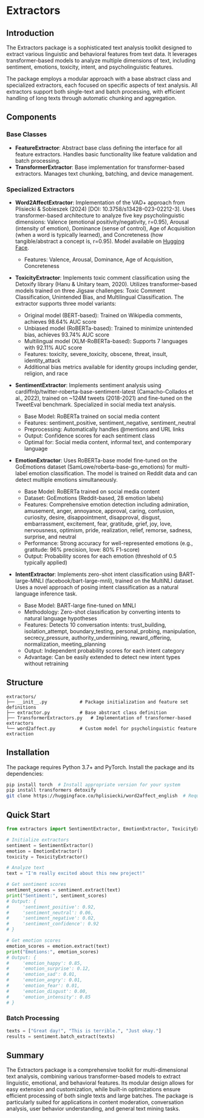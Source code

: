 # Extractors

## Introduction
The Extractors package is a sophisticated text analysis toolkit designed to extract various linguistic and behavioral features from text data. It leverages transformer-based models to analyze multiple dimensions of text, including sentiment, emotions, toxicity, intent, and psycholinguistic features.

The package employs a modular approach with a base abstract class and specialized extractors, each focused on specific aspects of text analysis. All extractors support both single-text and batch processing, with efficient handling of long texts through automatic chunking and aggregation.

## Components

### Base Classes
- **FeatureExtractor**: Abstract base class defining the interface for all feature extractors. Handles basic functionality like feature validation and batch processing.
- **TransformerExtractor**: Base implementation for transformer-based extractors. Manages text chunking, batching, and device management.

### Specialized Extractors
- **Word2AffectExtractor**: Implementation of the VAD+ approach from Plisiecki & Sobieszek (2024) [DOI: 10.3758/s13428-023-02212-3]. Uses transformer-based architecture to analyze five key psycholinguistic dimensions: Valence (emotional positivity/negativity, r=0.95), Arousal (intensity of emotion), Dominance (sense of control), Age of Acquisition (when a word is typically learned), and Concreteness (how tangible/abstract a concept is, r=0.95). Model available on [Hugging Face](https://huggingface.co/hplisiecki/word2affect_english).
   - Features: Valence, Arousal, Dominance, Age of Acquisition, Concreteness

- **ToxicityExtractor**: Implements toxic comment classification using the Detoxify library (Hanu & Unitary team, 2020). Utilizes transformer-based models trained on three Jigsaw challenges: Toxic Comment Classification, Unintended Bias, and Multilingual Classification. The extractor supports three model variants:
   - Original model (BERT-based): Trained on Wikipedia comments, achieves 98.64% AUC score
   - Unbiased model (RoBERTa-based): Trained to minimize unintended bias, achieves 93.74% AUC score
   - Multilingual model (XLM-RoBERTa-based): Supports 7 languages with 92.11% AUC score
   - Features: toxicity, severe_toxicity, obscene, threat, insult, identity_attack
   - Additional bias metrics available for identity groups including gender, religion, and race

- **SentimentExtractor**: Implements sentiment analysis using cardiffnlp/twitter-roberta-base-sentiment-latest (Camacho-Collados et al., 2022), trained on ~124M tweets (2018-2021) and fine-tuned on the TweetEval benchmark. Specialized in social media text analysis.
   - Base Model: RoBERTa trained on social media content
   - Features: sentiment_positive, sentiment_negative, sentiment_neutral
   - Preprocessing: Automatically handles @mentions and URL links
   - Output: Confidence scores for each sentiment class
   - Optimal for: Social media content, informal text, and contemporary language

- **EmotionExtractor**: Uses RoBERTa-base model fine-tuned on the GoEmotions dataset (SamLowe/roberta-base-go_emotions) for multi-label emotion classification. The model is trained on Reddit data and can detect multiple emotions simultaneously.
   - Base Model: RoBERTa trained on social media content
   - Dataset: GoEmotions (Reddit-based, 28 emotion labels)
   - Features: Comprehensive emotion detection including admiration, amusement, anger, annoyance, approval, caring, confusion, curiosity, desire, disappointment, disapproval, disgust, embarrassment, excitement, fear, gratitude, grief, joy, love, nervousness, optimism, pride, realization, relief, remorse, sadness, surprise, and neutral
   - Performance: Strong accuracy for well-represented emotions (e.g., gratitude: 96% precision, love: 80% F1-score)
   - Output: Probability scores for each emotion (threshold of 0.5 typically applied)

- **IntentExtractor**: Implements zero-shot intent classification using BART-large-MNLI (facebook/bart-large-mnli), trained on the MultiNLI dataset. Uses a novel approach of posing intent classification as a natural language inference task.
   - Base Model: BART-large fine-tuned on MNLI
   - Methodology: Zero-shot classification by converting intents to natural language hypotheses
   - Features: Detects 10 conversation intents: trust_building, isolation_attempt, boundary_testing, personal_probing, manipulation, secrecy_pressure, authority_undermining, reward_offering, normalization, meeting_planning
   - Output: Independent probability scores for each intent category
   - Advantage: Can be easily extended to detect new intent types without retraining

## Structure

```
extractors/
├── __init__.py            # Package initialization and feature set definitions
├── extractor.py           # Base abstract class definition
├── TransformerExtractors.py   # Implementation of transformer-based extractors
└── word2affect.py         # Custom model for psycholinguistic feature extraction
```

## Installation

The package requires Python 3.7+ and PyTorch. Install the package and its dependencies:

```bash
pip install torch  # Install appropriate version for your system
pip install transformers detoxify
git clone https://huggingface.co/hplisiecki/word2affect_english  # Required for Word2Affect features
```

## Quick Start

```python
from extractors import SentimentExtractor, EmotionExtractor, ToxicityExtractor

# Initialize extractors
sentiment = SentimentExtractor()
emotion = EmotionExtractor()
toxicity = ToxicityExtractor()

# Analyze text
text = "I'm really excited about this new project!"

# Get sentiment scores
sentiment_scores = sentiment.extract(text)
print("Sentiment:", sentiment_scores)
# Output: {
#     'sentiment_positive': 0.92,
#     'sentiment_neutral': 0.06,
#     'sentiment_negative': 0.02,
#     'sentiment_confidence': 0.92
# }

# Get emotion scores
emotion_scores = emotion.extract(text)
print("Emotions:", emotion_scores)
# Output: {
#     'emotion_happy': 0.85,
#     'emotion_surprise': 0.12,
#     'emotion_sad': 0.01,
#     'emotion_angry': 0.01,
#     'emotion_fear': 0.01,
#     'emotion_disgust': 0.00,
#     'emotion_intensity': 0.85
# }
```

### Batch Processing
```python
texts = ["Great day!", "This is terrible.", "Just okay."]
results = sentiment.batch_extract(texts)
```

## Summary
The Extractors package is a comprehensive toolkit for multi-dimensional text analysis, combining various transformer-based models to extract linguistic, emotional, and behavioral features. Its modular design allows for easy extension and customization, while built-in optimizations ensure efficient processing of both single texts and large batches. The package is particularly suited for applications in content moderation, conversation analysis, user behavior understanding, and general text mining tasks.